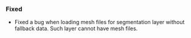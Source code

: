 ### Fixed
- Fixed a bug when loading mesh files for segmentation layer without fallback data. Such layer cannot have mesh files.